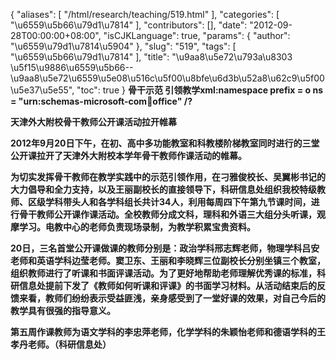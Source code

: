 {
    "aliases": [
        "/html/research/teaching/519.html"
    ],
    "categories": [
        "\u6559\u5b66\u79d1\u7814"
    ],
    "contributors": [],
    "date": "2012-09-28T00:00:00+08:00",
    "isCJKLanguage": true,
    "params": {
        "author": "\u6559\u79d1\u7814\u5904"
    },
    "slug": "519",
    "tags": [
        "\u6559\u5b66\u79d1\u7814"
    ],
    "title": "\u9aa8\u5e72\u793a\u8303 \u5f15\u9886\u6559\u5b66--\u9aa8\u5e72\u6559\u5e08\u516c\u5f00\u8bfe\u6d3b\u52a8\u62c9\u5f00\u5e37\u5e55",
    "toc": true
}
**骨干示范 引领教学xml:namespace prefix = o ns = "urn:schemas-microsoft-com:office:office" /?**

**天津外大附校骨干教师公开课活动拉开帷幕**

**2012年9月20日下午，在初、高中多功能教室和科教楼阶梯教室同时进行的三堂公开课拉开了天津外大附校本学年骨干教师作课活动的帷幕。**

**为切实发挥骨干教师在教学实践中的示范引领作用，在刁雅俊校长、吴翼彬书记的大力倡导和全力支持，以及王丽副校长的直接领导下，科研信息处组织我校特级教师、区级学科带头人和各学科组长共计34人，利用每周四下午第九节课时间，进行骨干教师公开课作课活动。全校教师分成文科，理科和外语三大组分头听课，观摩学习。电教中心的老师负责现场录制，为教学积累宝贵资料。**

**20日，三名首堂公开课做课的教师分别是：政治学科邢志辉老师，物理学科吕安老师和英语学科边莹老师。窦卫东、王丽和李晓辉三位副校长分别坐镇三个教室，组织教师进行了听课和书面评课活动。为了更好地帮助老师理解优秀课的标准，科研信息处提前下发了《教师如何听课和评课》的书面学习材料。从活动结束后的反馈来看，教师们纷纷表示受益匪浅，亲身感受到了一堂好课的效果，对自己今后的教学具有很强的指导意义。**

**第五周作课教师为语文学科的李忠萍老师，化学学科的朱颖怡老师和德语学科的王孝丹老师。（科研信息处）**

